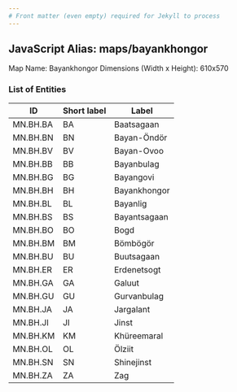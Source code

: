 ```yaml
---
# Front matter (even empty) required for Jekyll to process
---
```


## JavaScript Alias: maps/bayankhongor

Map Name: Bayankhongor
Dimensions (Width x Height): 610x570





### List of Entities

ID | Short label | Label
---|---|---|
MN.BH.BA | BA | Baatsagaan
MN.BH.BN | BN | Bayan-Öndör
MN.BH.BV | BV | Bayan-Ovoo
MN.BH.BB | BB | Bayanbulag		
MN.BH.BG | BG | Bayangovi
MN.BH.BH | BH | Bayankhongor
MN.BH.BL | BL | Bayanlig
MN.BH.BS | BS | Bayantsagaan		
MN.BH.BO | BO | Bogd
MN.BH.BM | BM | Bömbögör
MN.BH.BU | BU | Buutsagaan
MN.BH.ER | ER | Erdenetsogt		
MN.BH.GA | GA | Galuut
MN.BH.GU | GU | Gurvanbulag
MN.BH.JA | JA | Jargalant
MN.BH.JI | JI | Jinst		
MN.BH.KM | KM | Khüreemaral
MN.BH.OL | OL | Ölziit
MN.BH.SN | SN | Shinejinst
MN.BH.ZA | ZA | Zag